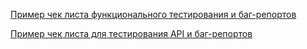 [Пример чек листа функционального тестирования и баг-репортов](https://docs.google.com/spreadsheets/d/1cURrkMl76Gqzo5Mp8Fm-wNGFwvaWwpNats9mzszFmC8/edit?usp=sharing)

[Пример чек листа для тестирования API и баг-репортов](https://docs.google.com/spreadsheets/d/12gq8du4uGX6yhCBm1PqNAtNiLqK0o9QmUhflIdWs4dI/edit?usp=sharing)
